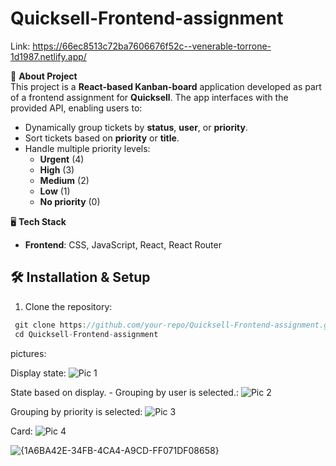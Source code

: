 # Quicksell-Frontend-assignment
Link:  https://66ec8513c72ba7606676f52c--venerable-torrone-1d1987.netlify.app/


📌 **About Project**  
This project is a **React-based Kanban-board** application developed as part of a frontend assignment for **Quicksell**. The app interfaces with the provided API, enabling users to:

- Dynamically group tickets by **status**, **user**, or **priority**.
- Sort tickets based on **priority** or **title**.
- Handle multiple priority levels:
  - **Urgent** (4)
  - **High** (3)
  - **Medium** (2)
  - **Low** (1)
  - **No priority** (0)

🖥️ **Tech Stack**

- **Frontend**: CSS, JavaScript, React, React Router

## 🛠️ Installation & Setup

1. Clone the repository:

  ```cpp
   git clone https://github.com/your-repo/Quicksell-Frontend-assignment.git
   cd Quicksell-Frontend-assignment
   ```
pictures:

Display state:
![Pic 1](https://github.com/user-attachments/assets/e2a3e934-9118-4187-babf-872e0e095d2b)

State based on display. - Grouping by user is selected.:
![Pic 2](https://github.com/user-attachments/assets/c761a937-cc4b-41b5-b9df-aa013e975e96)

Grouping by priority is selected:
![Pic 3](https://github.com/user-attachments/assets/c7fb4035-38f1-4908-a29f-1ad23024a567)

Card:
![Pic 4](https://github.com/user-attachments/assets/27223165-bc60-4b3d-9226-cc8d24709a7a)


![{1A6BA42E-34FB-4CA4-A9CD-FF071DF08658}](https://github.com/user-attachments/assets/bd0e82c2-97af-4193-962c-a69c1368100d)
